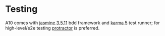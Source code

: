 # Testing

A10 comes with [jasmine 3.5.11](https://jasmine.github.io/api/3.5/global) bdd framework
and [karma 5](https://karma-runner.github.io/5.0/index.html) test runner; for high-level/e2e testing
[protractor](https://github.com/angular/protractor) is preferred.


